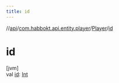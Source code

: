 ```yaml
---
title: id
---
```

//[api](../../../index.html)/[com.habbokt.api.entity.player](../index.html)/[Player](index.html)/[id](id.html)



# id



[jvm]\
val [id](id.html): [Int](https://kotlinlang.org/api/latest/jvm/stdlib/kotlin/-int/index.html)




